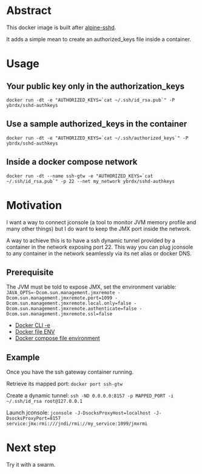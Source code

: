 # Abstract

This docker image is built after [alpine-sshd](https://hub.docker.com/r/danielguerra/alpine-sshd/).

It adds a simple mean to create an authorized_keys file inside a container.

# Usage

## Your public key only in the authorization_keys

```docker run -dt -e "AUTHORIZED_KEYS=`cat ~/.ssh/id_rsa.pub`" -P ybrdx/sshd-authkeys```

## Use a sample authorized_keys in the container

```docker run -dt -e "AUTHORIZED_KEYS=`cat ~/.ssh/authorized_keys`" -P ybrdx/sshd-authkeys```

## Inside a docker compose network

```docker run -dt --name ssh-gtw -e "AUTHORIZED_KEYS=`cat ~/.ssh/id_rsa.pub`" -p 22 --net my_network ybrdx/sshd-authkeys```

# Motivation

I want a way to connect jconsole (a tool to monitor JVM memory profile and many other things)
but I do want to keep the JMX port inside the network.

A way to achieve this is to have a ssh dynamic tunnel provided by a container in the network exposing port 22.
This way you can plug jconsole to any container in the network seamlessly via its net alias or docker DNS.

## Prerequisite

The JVM must be told to expose JMX, set the environment variable:
```JAVA_OPTS=-Dcom.sun.management.jmxremote -Dcom.sun.management.jmxremote.port=1099 -Dcom.sun.management.jmxremote.local.only=false -Dcom.sun.management.jmxremote.authenticate=false -Dcom.sun.management.jmxremote.ssl=false```

* [Docker CLI -e](https://docs.docker.com/engine/reference/run/#/env-environment-variables)
* [Docker file ENV](https://docs.docker.com/engine/reference/builder/#/env)
* [Docker compose file environment](https://docs.docker.com/compose/compose-file/#/environment)

## Example

Once you have the ssh gateway container running.

Retrieve its mapped port:
```docker port ssh-gtw```

Create a dynamic tunnel:
```ssh -ND 0.0.0.0:8157 -p MAPPED_PORT -i ~/.ssh/id_rsa root@127.0.0.1```

Launch jconsole:
```jconsole -J-DsocksProxyHost=localhost -J-DsocksProxyPort=8157 service:jmx:rmi:///jndi/rmi://my_service:1099/jmxrmi```

# Next step

Try it with a swarm.
